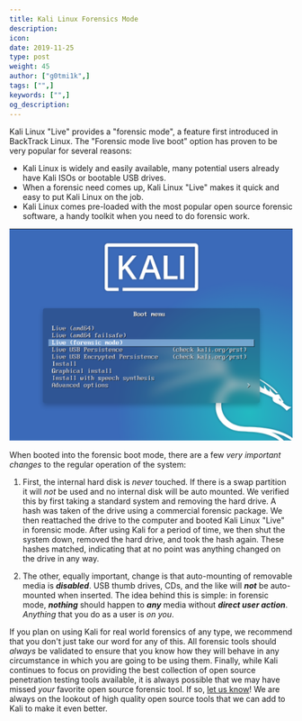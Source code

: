 ```yaml
---
title: Kali Linux Forensics Mode
description:
icon:
date: 2019-11-25
type: post
weight: 45
author: ["g0tmi1k",]
tags: ["",]
keywords: ["",]
og_description:
---
```


Kali Linux "Live" provides a "forensic mode", a feature first introduced in BackTrack Linux. The "Forensic mode live boot" option has proven to be very popular for several reasons:

* Kali Linux is widely and easily available, many potential users already have Kali ISOs or bootable USB drives.
* When a forensic need comes up, Kali Linux "Live" makes it quick and easy to put Kali Linux on the job.
* Kali Linux comes pre-loaded with the most popular open source forensic software, a handy toolkit when you need to do forensic work.

![kali-forensics-mode](kali-forensics-mode.png)

When booted into the forensic boot mode, there are a few _very important changes_ to the regular operation of the system:

1. First, the internal hard disk is _never_ touched. If there is a swap partition it will _not_ be used and no internal disk will be auto mounted. We verified this by first taking a standard system and removing the hard drive. A hash was taken of the drive using a commercial forensic package. We then reattached the drive to the computer and booted Kali Linux "Live" in forensic mode. After using Kali for a period of time, we then shut the system down, removed the hard drive, and took the hash again. These hashes matched, indicating that at no point was anything changed on the drive in any way.

2. The other, equally important, change is that auto-mounting of removable media is **_disabled_**. USB thumb drives, CDs, and the like will **_not_** be auto-mounted when inserted. The idea behind this is simple: in forensic mode, **_nothing_** should happen to _**any**_ media without _**direct user action**_. _Anything_ that you do as a user is _on you_.

If you plan on using Kali for real world forensics of any type, we recommend that you don't just take our word for any of this. All forensic tools should _always_ be validated to ensure that you know how they will behave in any circumstance in which you are going to be using them.
Finally, while Kali continues to focus on providing the best collection of open source penetration testing tools available, it is always possible that we may have missed _your_ favorite open source forensic tool. If so, [let us know](https://bugs.kali.org/)! We are always on the lookout of high quality open source tools that we can add to Kali to make it even better.
